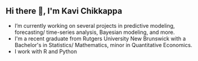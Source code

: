 ## Hi there 👋, I'm Kavi Chikkappa
- I’m currently working on several projects in predictive modeling, forecasting/ time-series analysis, Bayesian modeling, and more.
- I'm a recent graduate from Rutgers University New Brunswick with a Bachelor's in Statistics/ Mathematics, minor in Quantitative Economics.
- I work with R and Python

<!--
**kvchikkappa/kvchikkappa** is a ✨ _special_ ✨ repository because its `README.md` (this file) appears on your GitHub profile.

Here are some ideas to get you started:

- 🔭 I’m currently working on ...
- 🌱 I’m currently learning ...
- 👯 I’m looking to collaborate on ...
- 🤔 I’m looking for help with ...
- 💬 Ask me about ...
- 📫 How to reach me: ...
- 😄 Pronouns: ...
- ⚡ Fun fact: ...
-->

